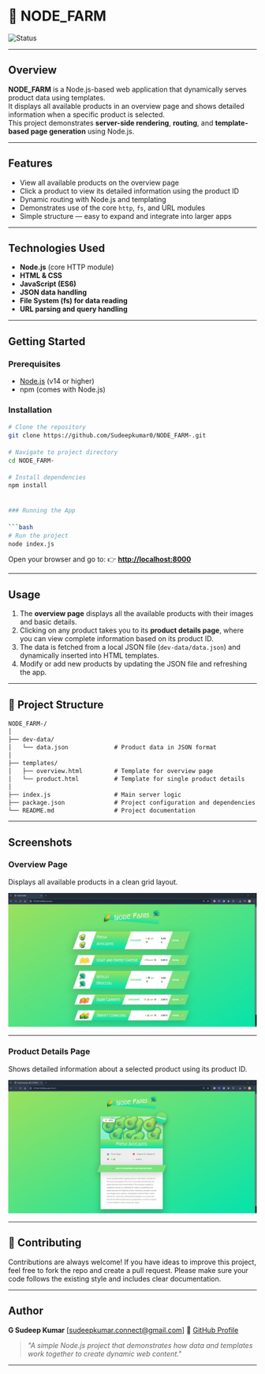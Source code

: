 # 🌱 NODE_FARM

![Status](https://img.shields.io/badge/Status-Active-blue)

---

## Overview
**NODE_FARM** is a Node.js-based web application that dynamically serves product data using templates.  
It displays all available products in an overview page and shows detailed information when a specific product is selected.  
This project demonstrates **server-side rendering**, **routing**, and **template-based page generation** using Node.js.

---

## Features
- View all available products on the overview page  
- Click a product to view its detailed information using the product ID  
- Dynamic routing with Node.js and templating  
- Demonstrates use of the core `http`, `fs`, and URL modules  
- Simple structure — easy to expand and integrate into larger apps  

---

## Technologies Used
- **Node.js** (core HTTP module)
- **HTML & CSS**
- **JavaScript (ES6)**
- **JSON data handling**
- **File System (fs) for data reading**
- **URL parsing and query handling**

---

## Getting Started

### Prerequisites
- [Node.js](https://nodejs.org/) (v14 or higher)
- npm (comes with Node.js)

### Installation
```bash
# Clone the repository
git clone https://github.com/Sudeepkumar0/NODE_FARM-.git

# Navigate to project directory
cd NODE_FARM-

# Install dependencies
npm install


### Running the App

```bash
# Run the project
node index.js
```

Open your browser and go to:
👉 **[http://localhost:8000](http://localhost:8000)**

---

## Usage

1. The **overview page** displays all the available products with their images and basic details.
2. Clicking on any product takes you to its **product details page**, where you can view complete information based on its product ID.
3. The data is fetched from a local JSON file (`dev-data/data.json`) and dynamically inserted into HTML templates.
4. Modify or add new products by updating the JSON file and refreshing the app.

---

## 📁 Project Structure

```
NODE_FARM-/
│
├── dev-data/
│   └── data.json             # Product data in JSON format
│
├── templates/
│   ├── overview.html         # Template for overview page
│   └── product.html          # Template for single product details
│
├── index.js                  # Main server logic
├── package.json              # Project configuration and dependencies
└── README.md                 # Project documentation
```

---

## Screenshots

### Overview Page

Displays all available products in a clean grid layout.

![Overview Page](https://github.com/Sudeepkumar0/NODE_FARM-/blob/main/txt/NODE_FARM_ONE.jpg)

---

### Product Details Page

Shows detailed information about a selected product using its product ID.

![Product Details Page](https://github.com/Sudeepkumar0/NODE_FARM-/blob/main/txt/NODE_FARM_TWO.jpg)

---

## 🤝 Contributing

Contributions are always welcome!
If you have ideas to improve this project, feel free to fork the repo and create a pull request.
Please make sure your code follows the existing style and includes clear documentation.

---

##  Author

**G Sudeep Kumar**
[[sudeepkumar.connect@gmail.com](mailto:sudeepkumar.connect@gmail.com)]
🔗 [GitHub Profile](https://github.com/Sudeepkumar0)

> *"A simple Node.js project that demonstrates how data and templates work together to create dynamic web content."*

---






